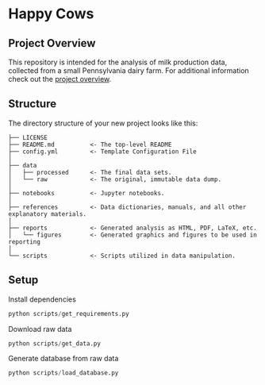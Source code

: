 # Happy Cows

## Project Overview

This repository is intended for the analysis of milk production data, collected from a small Pennsylvania dairy farm.  For additional information check out the [project overview](references/OVERVIEW.md).

## Structure

The directory structure of your new project looks like this:

```
├── LICENSE
├── README.md          <- The top-level README
├── config.yml         <- Template Configuration File
│
├── data
│   ├── processed      <- The final data sets.
│   └── raw            <- The original, immutable data dump.
│
├── notebooks          <- Jupyter notebooks.
│
├── references         <- Data dictionaries, manuals, and all other explanatory materials.
│
├── reports            <- Generated analysis as HTML, PDF, LaTeX, etc.
│   └── figures        <- Generated graphics and figures to be used in reporting
│
└── scripts            <- Scripts utilized in data manipulation.
```

## Setup

Install dependencies

``` python
python scripts/get_requirements.py
```

Download raw data

``` python
python scripts/get_data.py
```

Generate database from raw data

``` python
python scripts/load_database.py
```